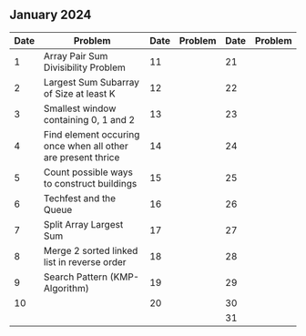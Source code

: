 ## January 2024

| Date | Problem                                                      | Date | Problem | Date | Problem |
| ---- | ------------------------------------------------------------ | ---- | ------- | ---- | ------- |
| 1    | Array Pair Sum Divisibility Problem                          | 11   |         | 21   |         |
| 2    | Largest Sum Subarray of Size at least K                      | 12   |         | 22   |         |
| 3    | Smallest window containing 0, 1 and 2                        | 13   |         | 23   |         |
| 4    | Find element occuring once when all other are present thrice | 14   |         | 24   |         |
| 5    | Count possible ways to construct buildings                   | 15   |         | 25   |         |
| 6    | Techfest and the Queue                                       | 16   |         | 26   |         |
| 7    | Split Array Largest Sum                                      | 17   |         | 27   |         |
| 8    | Merge 2 sorted linked list in reverse order                  | 18   |         | 28   |         |
| 9    | Search Pattern (KMP-Algorithm)                               | 19   |         | 29   |         |
| 10   |                                                              | 20   |         | 30   |         |
|      |                                                              |      |         | 31   |         |
